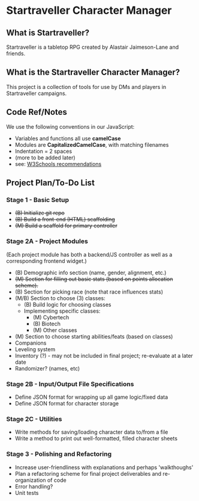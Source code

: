 # Startraveller Character Manager

## What is Startraveller?

Startraveller is a tabletop RPG created by Alastair Jaimeson-Lane and friends.

## What is the Startraveller Character Manager?

This project is a collection of tools for use by DMs and players in Startraveller campaigns.

## Code Ref/Notes

We use the following conventions in our JavaScript:

* Variables and functions all use **camelCase**
* Modules are **CapitalizedCamelCase**, with matching filenames
* Indentation = 2 spaces
* (more to be added later)
* see: [W3Schools recommendations](http://www.w3schools.com/js/js_conventions.asp)

## Project Plan/To-Do List

### Stage 1 - Basic Setup

* ~~(B) Initialize git repo~~
* ~~(B) Build a front-end (HTML) scaffolding~~
* ~~(M) Build a scaffold for primary controller~~

### Stage 2A - Project Modules

(Each project module has both a backend/JS controller as well as a corresponding frontend widget.)

* (B) Demographic info section (name, gender, alignment, etc.)
* ~~(M) Section for filling out basic stats (based on points allocation scheme).~~
* (B) Section for picking race (note that race influences stats)
* (M/B) Section to choose (3) classes:
  - (B) Build logic for choosing classes
  - Implementing specific classes:
    + (M) Cybertech
    + (B) Biotech
    + (M) Other classes
* (M) Section to choose starting abilities/feats (based on classes)
* Companions
* Leveling system
* Inventory (?) - may not be included in final project; re-evaluate at a later date
* Randomizer? (names, etc)

### Stage 2B - Input/Output File Specifications

* Define JSON format for wrapping up all game logic/fixed data
* Define JSON format for character storage

### Stage 2C - Utilities

* Write methods for saving/loading character data to/from a file
* Write a method to print out well-formatted, filled character sheets

### Stage 3 - Polishing and Refactoring

* Increase user-friendliness with explanations and perhaps 'walkthoughs'
* Plan a refactoring scheme for final project deliverables and re-organization of code
* Error handling?
* Unit tests
